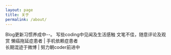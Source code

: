 ```yaml
---
layout: page
title: 关于
permalink: /about/
---
```


Blog更新习惯养成中--。
写些coding中见闻及生活感触
文笔不佳，随意评论及观赏
懒癌拖延症患者 | 手机依赖症患者  
长期混迹于微博 | 努力朝coder前进中